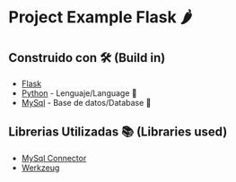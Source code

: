 # Project Example Flask 🌶

## Construido con 🛠️ (Build in)
* [Flask](https://flask.palletsprojects.com/en/1.1.x/)
* [Python](https://www.python.org) - Lenguaje/Language 🐍
* [MySql](https://www.mysql.com) - Base de datos/Database 🐬

## Librerias Utilizadas 📚 (Libraries used)
* [MySql Connector](https://dev.mysql.com/doc/connector-python/en/)
* [Werkzeug](https://werkzeug.palletsprojects.com/en/1.0.x/)
